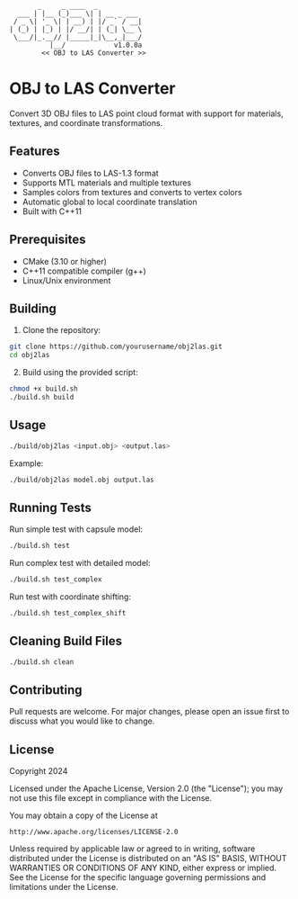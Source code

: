 ```
       _     _ ____  _
  ___ | |__ (_)___ \| | __ _ ___
 / _ \| '_ \| | __) | |/ _` / __|
| (_) | |_) | |/ __/| | (_| \__ \
 \___/|_.__// |_____|_|\__,_|___/
          |__/            v1.0.0a
        << OBJ to LAS Converter >>
```

# OBJ to LAS Converter

Convert 3D OBJ files to LAS point cloud format with support for materials, textures, and coordinate transformations.

## Features

- Converts OBJ files to LAS-1.3 format
- Supports MTL materials and multiple textures
- Samples colors from textures and converts to vertex colors
- Automatic global to local coordinate translation
- Built with C++11

## Prerequisites

- CMake (3.10 or higher)
- C++11 compatible compiler (g++)
- Linux/Unix environment

## Building

1. Clone the repository:
```bash
git clone https://github.com/yourusername/obj2las.git
cd obj2las
```

2. Build using the provided script:
```bash
chmod +x build.sh
./build.sh build
```

## Usage

```bash
./build/obj2las <input.obj> <output.las>
```

Example:
```bash
./build/obj2las model.obj output.las
```

## Running Tests

Run simple test with capsule model:
```bash
./build.sh test
```

Run complex test with detailed model:
```bash
./build.sh test_complex
```

Run test with coordinate shifting:
```bash
./build.sh test_complex_shift
```

## Cleaning Build Files

```bash
./build.sh clean
```

## Contributing

Pull requests are welcome. For major changes, please open an issue first to discuss what you would like to change.

## License
Copyright 2024

Licensed under the Apache License, Version 2.0 (the "License");
you may not use this file except in compliance with the License.

You may obtain a copy of the License at
```
http://www.apache.org/licenses/LICENSE-2.0
```


Unless required by applicable law or agreed to in writing, software
distributed under the License is distributed on an "AS IS" BASIS,
WITHOUT WARRANTIES OR CONDITIONS OF ANY KIND, either express or implied.
See the License for the specific language governing permissions and
limitations under the License.